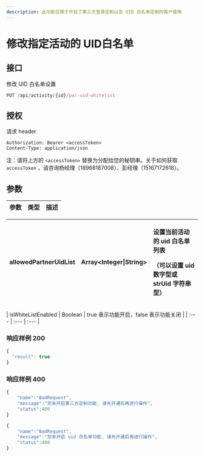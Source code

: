 ```yaml
---
description: 此功能仅限于开启了第三方登录定制以及 UID 白名单定制的客户使用
---
```


# 修改指定活动的 UID白名单

## 接口

修改 UID 白名单设置

```javascript
PUT /api/activity/{id}/par-uid-whitelist
```

## 授权

请求 header

```http
Authorization: Bearer <accessToken>
Content-Type: application/json
```

注：请将上方的 `<accessToken>` 替换为分配给您的秘钥串。关于如何获取 `accessToken` ，请咨询杨经理（18968187008）、彭经理（15167172618）。

## 参数

| 参数 | 类型 | 描述 |
| :--- | :--- | :--- |


<table>
  <thead>
    <tr>
      <th style="text-align:left">allowedPartnerUidList</th>
      <th style="text-align:left">Array&lt;Integer|String&gt;</th>
      <th style="text-align:left">
        <p>&#x8BBE;&#x7F6E;&#x5F53;&#x524D;&#x6D3B;&#x52A8;&#x7684; uid &#x767D;&#x540D;&#x5355;&#x5217;&#x8868;</p>
        <p>&#xFF08;&#x53EF;&#x4EE5;&#x8BBE;&#x7F6E; uid &#x6570;&#x5B57;&#x578B;&#x6216;
          strUid &#x5B57;&#x7B26;&#x4E32;&#x578B;&#xFF09;</p>
      </th>
    </tr>
  </thead>
  <tbody></tbody>
</table>| isWhiteListEnabled | Boolean | true 表示功能开启，false 表示功能关闭 |
| :--- | :--- | :--- |


### 响应样例 200

```javascript
{
  "result": true
}
```

### 响应样例 400

```javascript
{
    "name":"BadRequest",
    "message":"您未开启第三方定制功能, 请先开通后再进行操作",
    "status":400
}
```

```javascript
{
    "name":"BadRequest",
    "message":"您未开启 uid 白名单功能, 请先开通后再进行操作",
    "status":400
}
```

